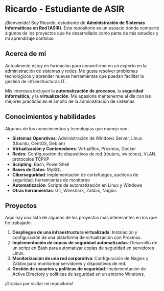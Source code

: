 # Ricardo - Estudiante de ASIR

¡Bienvenido! Soy Ricardo, estudiante de **Administración de Sistemas Informáticos en Red (ASIR)**. Este repositorio es un espacio donde comparto algunos de los proyectos que he desarrollado como parte de mis estudios y mi aprendizaje continuo.

## Acerca de mí

Actualmente estoy en formación para convertirme en un experto en la administración de sistemas y redes. Me gusta resolver problemas tecnológicos y aprender nuevas herramientas que puedan facilitar la gestión de infraestructuras IT.

Mis intereses incluyen la **automatización de procesos**, la **seguridad informática**, y la **virtualización**. Me apasiona mantenerme al día con las mejores prácticas en el ámbito de la administración de sistemas.

## Conocimientos y habilidades

Algunos de los conocimientos y tecnologías que manejo son:

- **Sistemas Operativos**: Administración de Windows Server, Linux (Ubuntu, CentOS, Debian)
- **Virtualización y Contenedores**: VirtualBox, Proxmox, Docker
- **Redes**: Configuración de dispositivos de red (routers, switches), VLAN, protocolos TCP/IP
- **Scripting**: Bash, PowerShell
- **Bases de Datos**: MySQL
- **Ciberseguridad**: Implementación de cortafuegos, auditoría de seguridad, herramientas de monitoreo
- **Automatización**: Scripts de automatización en Linux y Windows
- **Otras herramientas**: Git, Wireshark, Zabbix, Nagios

## Proyectos

Aquí hay una lista de algunos de los proyectos más interesantes en los que he trabajado:

1. **Despliegue de una infraestructura virtualizada**: Instalación y configuración de una plataforma de virtualización con Proxmox.
2. **Implementación de copias de seguridad automatizadas**: Desarrollo de un script en Bash para automatizar copias de seguridad en servidores Linux.
3. **Monitorización de una red corporativa**: Configuración de Nagios y Zabbix para monitorear servidores y dispositivos de red.
4. **Gestión de usuarios y políticas de seguridad**: Implementación de Active Directory y políticas de seguridad en un entorno Windows.

¡Gracias por visitar mi repositorio!
